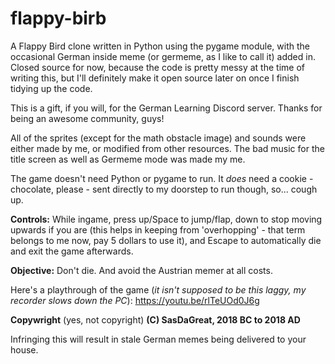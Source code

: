 # flappy-birb
A Flappy Bird clone written in Python using the pygame module, with the occasional German inside meme (or germeme, as I like to call it) added in. Closed source for now, because the code is pretty messy at the time of writing this, but I'll definitely make it open source later on once I finish tidying up the code.

This is a gift, if you will, for the German Learning Discord server. Thanks for being an awesome community, guys!

All of the sprites (except for the math obstacle image) and sounds were either made by me, or modified from other resources. The bad music for the title screen as well as Germeme mode was made my me.

The game doesn't need Python or pygame to run. It *does* need a cookie - chocolate, please - sent directly to my doorstep to run though, so... cough up.


__Controls:__
While ingame, press up/Space to jump/flap, down to stop moving upwards if you are (this helps in keeping from 'overhopping' - that term belongs to me now, pay 5 dollars to use it), and Escape to automatically die and exit the game afterwards.

__Objective:__
Don't die. And avoid the Austrian memer at all costs.


Here's a playthrough of the game (*it isn't supposed to be this laggy, my recorder slows down the PC*): https://youtu.be/rlTeUOd0J6g



__Copywright__ (yes, not copyright) __(C) SasDaGreat, 2018 BC to 2018 AD__

Infringing this will result in stale German memes being delivered to your house.
